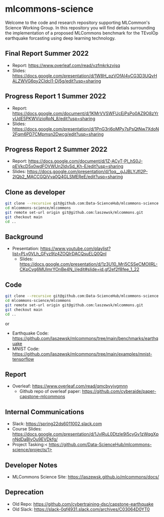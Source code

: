 # mlcommons-science

Welcome to the code and research repository supporting MLCommon's Science Working Group.  In this repository you will find detials surrounding the implementation of a proposed MLCommons benchmark for the TEvolOp earthquake forcasting using deep learning technology.  

## Final Report Summer 2022

* Report: https://www.overleaf.com/read/vzfmkrkzvjsq
* Slides: https://docs.google.com/presentation/d/1W8H_pzVOfAI4yCG3D3UQvHALZWVG6py2CIdcl1-Dj5g/edit?usp=sharing

## Progress Report 1 Summer 2022

* Report: https://docs.google.com/document/d/1KMrVVSWFUcEjPsPo0AZ9O8zYryUdE5PKWVizioRpN_8/edit?usp=sharing
* Slides: https://docs.google.com/presentation/d/1PnG3ri6oMPy7sPsQtNw7XdoN2Fqm6PD7CMpmsn2Dwcg/edit?usp=sharing

## Progress Report 2 Summer 2022

* Report: https://docs.google.com/document/d/1Z-ACyT-PI_hS0J-pEVkcD5x0wdFOVWUn2ldvSd_Kh-E/edit?usp=sharing
* Slides: https://docs.google.com/presentation/d/1oq__gJJBLYJfI2P-2lQb2_MACCGQiVva0Q4GLSMEReE/edit?usp=sharing

## Clone as developer

```bash
git clone --recursive git@github.com:Data-ScienceHub/mlcommons-science.git
cd mlcommons-science/mlcommons
git remote set-url origin git@github.com:laszewsk/mlcommons.git
git checkout main
cd ..
```


## Background

* Presentation: https://www.youtube.com/playlist?list=PLy0VLh_GFyz9lz4ZOQIrDACQsuELQ0QnI
  * Slides: <https://docs.google.com/presentation/d/1z3U10_Mrj5CSSeCMOllRL-CKpCvg6MUlmrYOnBe4N_I/edit#slide=id.gf2ef2f8fee_1_22>

## Code

```bash
git clone --recursive git@github.com:Data-ScienceHub/mlcommons-science.git
cd mlcommons-science/mlcommons
git remote set-url origin git@github.com:laszewsk/mlcommons.git
git checkout main
cd ..
```

or

* Earthquake Code: <https://github.com/laszewsk/mlcommons/tree/main/benchmarks/earthquake>
* MNIST Code: <https://github.com/laszewsk/mlcommons/tree/main/examples/mnist-tensorflow>


## Report

* Overleaf: <https://www.overleaf.com/read/qmcbyyjvgmnn>
  * Github repo of overleaf paper: <https://github.com/cyberaide/paper-capstone-mlcommons>

## Internal Communications

* Slack: <https://spring22ds6011002.slack.com>
* Course Slides: <https://docs.google.com/presentation/d/1JvlRuL0Dtzle9i5cyGv1zWqgXpnNdDaBlvOu9EVDkfg/>
* Project Tasking:< https://github.com/Data-ScienceHub/mlcommons-science/projects/1>

## Developer Notes

* MLCommons Science Site: <https://laszewsk.github.io/mlcommons/docs/>


## Deprecation

* Old Repo: <https://github.com/cybertraining-dsc/capstone-earthquake>
* Old Slack: <https://slack-0qf4931.slack.com/archives/C03064D0YT0>

